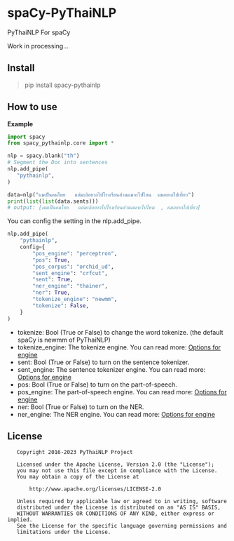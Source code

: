 # spaCy-PyThaiNLP
PyThaiNLP For spaCy

Work in processing...

## Install

> pip install spacy-pythainlp

## How to use


**Example**
```python
import spacy
from spacy_pythainlp.core import *

nlp = spacy.blank("th")
# Segment the Doc into sentences
nlp.add_pipe(
   "pythainlp", 
)

data=nlp("ผมเป็นคนไทย   แต่มะลิอยากไปโรงเรียนส่วนผมจะไปไหน  ผมอยากไปเที่ยว")
print(list(list(data.sents)))
# output: [ผมเป็นคนไทย   แต่มะลิอยากไปโรงเรียนส่วนผมจะไปไหน  , ผมอยากไปเที่ยว]
```

You can config the setting in the nlp.add_pipe.
```python
nlp.add_pipe(
    "pythainlp", 
    config={
        "pos_engine": "perceptron",
        "pos": True,
        "pos_corpus": "orchid_ud",
        "sent_engine": "crfcut",
        "sent": True,
        "ner_engine": "thainer",
        "ner": True,
        "tokenize_engine": "newmm",
        "tokenize": False,
    }
)
```

- tokenize: Bool (True or False) to change the word tokenize. (the default spaCy is newmm of PyThaiNLP)
- tokenize_engine: The tokenize engine. You can read more: [Options for engine](https://pythainlp.github.io/dev-docs/api/tokenize.html#pythainlp.tokenize.word_tokenize)
- sent: Bool (True or False) to turn on the sentence tokenizer.
- sent_engine: The sentence tokenizer engine. You can read more: [Options for engine](hhttps://pythainlp.github.io/dev-docs/api/tokenize.html#pythainlp.tokenize.sent_tokenize)
- pos:  Bool (True or False) to turn on the part-of-speech.
- pos_engine: The part-of-speech engine. You can read more: [Options for engine](https://pythainlp.github.io/dev-docs/api/tag.html#pythainlp.tag.pos_tag)
- ner: Bool (True or False) to turn on the NER.
- ner_engine: The NER engine. You can read more: [Options for engine](https://pythainlp.github.io/dev-docs/api/tag.html#pythainlp.tag.NER)


## License

```
   Copyright 2016-2023 PyThaiNLP Project

   Licensed under the Apache License, Version 2.0 (the "License");
   you may not use this file except in compliance with the License.
   You may obtain a copy of the License at

       http://www.apache.org/licenses/LICENSE-2.0

   Unless required by applicable law or agreed to in writing, software
   distributed under the License is distributed on an "AS IS" BASIS,
   WITHOUT WARRANTIES OR CONDITIONS OF ANY KIND, either express or implied.
   See the License for the specific language governing permissions and
   limitations under the License.
```